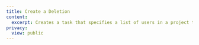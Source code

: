 ```yaml
---
title: Create a Deletion
content:
  excerpt: Creates a task that specifies a list of users in a project to delete
privacy:
  view: public
---
```


